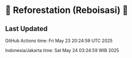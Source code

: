 
# 🌳 Reforestation (Reboisasi) 🌲

## Last Updated

GitHub Actions time: Fri May 23 20:24:59 UTC 2025

Indonesia/Jakarta time: Sat May 24 03:24:59 WIB 2025
